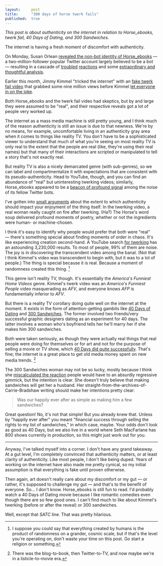 ```yaml
---
layout:     post
title:      "300 days of horse twerk fails"
published:  true
---
```


_This post is about authenticity on the internet in relation to Horse\_ebooks, twerk fail, 40 Days of Dating, and 300 Sandwiches._

The internet is having a fresh moment of discomfort with authenticity. 

On Monday, Susan Orlean [revealed the non-bot identity of Horse_ebooks](http://www.newyorker.com/online/blogs/elements/2013/09/horse-ebooks-and-pronunciation-book-revealed.html) — a two-million-follower popular Twitter account largely believed to be a bot — resulting in a cascade of [troubled](http://www.theawl.com/2013/09/everything-on-the-internet-is-fake-and-connected-and-sucks-and-we-are-pawns-ugh) [reactions](https://twitter.com/max_read/status/382669012016320512) and some [extraordinary and thoughtful analysis](http://thesocietypages.org/cyborgology/2013/09/25/unfortunately-as-you-probably-already-know-people/).

Earlier this month, Jimmy Kimmel "tricked the internet" with an [fake twerk fail video](http://www.youtube.com/watch?feature=player_embedded&v=CddMD3QqTFs) that grabbed some nine million views before Kimmel [let everyone in on the joke](http://www.youtube.com/watch?v=HSJMoH7tnvw).

Both Horse_ebooks and the twerk fail video had skeptics, but by and large they were assumed to be "real", and their respective reveals got a lot of people very worked up.

The internet as a mass media machine is still pretty young, and I think much of the reason authenticity is still an issue is due to that newness. We're by no means, for example, uncomfortable living in an authenticity gray area when it comes to things like reality TV. You don't have to be a sophisticated viewer to understand that much of what you're seeing on most reality TV is only real to the extent that the people are real (like, they're using their real names) but that many of their interactions are scripted or manipulated to tell a story that's not exactly real.

But reality TV is also a nicely demarcated genre (with sub-genres), so we can label and compartmentalize it with expectations that are consistent with its pseudo-authenticity. Head to YouTube, though, and you can find an abundance of "real" but uninteresting twerking videos; similarly, Horse_ebooks appeared to be a [beacon of profound signal](https://twitter.com/max_read/status/382883530176733184) among the noise of its fellow Twitter bots. 

I've gotten into [small arguments](https://twitter.com/adampash/status/376120179237085184) about the extent to which authenticity should impact your enjoyment of the thing itself. In the twerking video, a real woman really caught on fire after twerking. (Ha?) The Horse's word soup delivered profound moments of poetry, whether or not the ingredients were human- or machine-chosen. 

I think it's easy to identify why people would prefer that both were "real" — there's something special about finding moments of order in chaos. It's like experiencing creation second-hand. A YouTube search [for twerking](http://www.youtube.com/results?search_query=twerking&page=&utm_source=opensearch) has an astounding 3,230,000 results. To most of people, 99% of them are noise. The joy is in discovering the transcendent video among the banal. (Not that I think Kimmel's video was transcendent to begin with, but it was to a lot of people.) The thing is special because it is real. Because a moment of randomness created this thing. [^randomness] 

This genre isn't reality TV, though. It's essentially the _America's Funniest Home Videos_ genre. Kimmel's twerk video was an _America's Funniest People_ video masquerading as _AFV_, and everyone knows _AFP_ is fundamentally inferior to _AFV_. 

But there is a reality TV corollary doing quite well on the internet at the moment. It exists in the form of attention-getting gambits like [40 Days of Dating](http://fortydaysofdating.com/) and [300 Sandwiches](http://300sandwiches.com/). The former involved two friends/very successful graphic designers dating as an experiment for 40 days. The latter involves a woman who's boyfriend tells her he'll marry her if she makes him 300 sandwiches. 

Both were taken seriously, as though they were actually real things that real people were doing for themselves or for art and not for the purpose of selling a movie or TV show, which [40 Days did quite successfully](http://www.deadline.com/2013/09/warner-bros-buys-rights-to-40-days-of-dating-blog-michael-sucsy-to-direct-film/). That's fine; the internet is a great place to get old media money spent on new media trends. [^oldmedia]

The 300 Sandwiches woman may not be so lucky, mostly because I think she [miscalculated the reaction](http://gawker.com/bitch-make-me-300-sandwiches-orders-beautiful-woman-1383577562) people would have to an absurdly regressive gimmick, but the intention is clear. She doesn't truly believe that making sandwiches will get her a husband. Her straight-from-the-archives-of-Carrie-Bradshaw writing should make her intentions pretty clear:

> Was our happily ever after as simple as making him a few sandwiches?

Great question! No, it's not that simple! But you already knew that. Unless by "happily ever after" you meant "financial success through selling the rights to my list of sandwiches," in which case, maybe. Your odds don't look as good as 40 Days, but we also live in a world where Seth MacFarlane has 800 shows currently in production, so this might just work out for you.

***

Anyway, I've talked myself into a corner. I don't have any grand takeaway. At a gut level, I'm completely convinced that authenticity matters, or at least clarity of authenticity. Like most people, I don't like being duped. Years of working on the internet have also made me pretty cynical, so my initial assumption is that everything is fake until proven otherwise.

Then again, art doesn't really care about my discomfort or my gut — or rather, it's supposed to challenge my gut — and that's to the benefit of everyone. So... I don't know. Horse_ebooks is still fun to read. I'd probably watch a 40 Days of Dating movie because I like romantic comedies even though there are so few good ones. I can't find much to like about Kimmel's twerking (before or after the reveal) or 300 sandwiches. 

Well, except that _SATC_ line. That was pretty hilarious.

[^randomness]: I suppose you could say that everything created by humans is the product of randomness on a grander, cosmic scale, but if that's the level you're operating on, don't waste your time on this post. Go start a religion or something.

[^oldmedia]: There was the blog-to-book, then Twitter-to-TV, and now maybe we're in a listicle-to-movie era. 